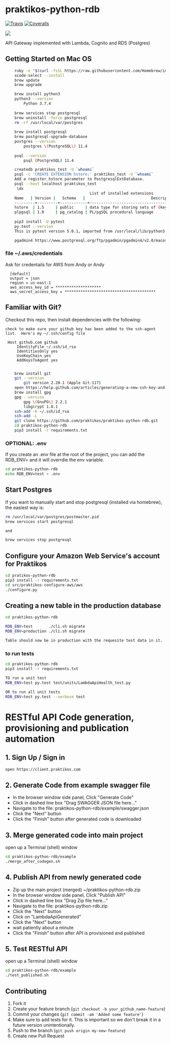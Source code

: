 praktikos-python-rdb
================

[![Travis][build-badge]][build]
[![Coveralls][coveralls-badge]][coveralls]

[build-badge]: https://travis-ci.com/praktikos/praktikos-python-rdb.svg?token=ULzyak4HQDRjWMeE2ZaM&branch=master
[build]: https://travis-ci.com/praktikos/praktikos-python-rdb
    
[coveralls-badge]: https://img.shields.io/coveralls/praktikos/praktikos-python-rdb/master.png?style=flat-square
[coveralls]: https://coveralls.io/github/praktikos/praktikos-python-rdb

<img src="http://online.swagger.io/validator?url=https://api.praktikos.com/swagger">

API Gateway implemented with Lambda, Cognito and RDS (Postgres)

## Getting Started on Mac OS

```bash
    ruby -e "$(curl -fsSL https://raw.githubusercontent.com/Homebrew/install/master/install)"
    xcode-select --install
    brew update
    brew upgrade

    brew install python3
    python3 --version 
        Python 3.7.4
        
    brew services stop postgresql
    brew uninstall -force postgresql
    rm -rf /usr/local/var/postgres
    
    brew install postgresql
    brew postgresql-upgrade-database
    postgres --version
        postgres \(PostgreSQL\) 11.4
            
    psql --version
        psql (PostgreSQL) 11.4

    createdb praktikos_test -U `whoami`
    psql -c 'CREATE EXTENSION hstore;' praktikos_test -U `whoami`
    Add a register_hstore parameter to PostgresqlExtDatabase.
    psql --host localhost praktikos_test
     \dx
                                     List of installed extensions
  	Name   | Version |   Schema   |                             Description                             
	---------+---------+------------+---------------------------------------------------------------------
 	hstore  | 1.5     | public     | data type for storing sets of (key, value) pairs
 	plpgsql | 1.0     | pg_catalog | PL/pgSQL procedural language
                  
    pip3 install -U pytest
    py.test --version
	This is pytest version 5.0.1, imported from /usr/local/lib/python3.7/site-packages/pytest.py

    pgadmin4 https://www.postgresql.org/ftp/pgadmin/pgadmin4/v2.0/macos/  

```

### file ~/.aws/credentials

Ask for credentails for AWS from Andy or Andy

```
  [default]
  output = json
  region = us-east-1
  aws_access_key_id = ********************
  aws_secret_access_key = ****************************************
```

## Familiar with Git?
Checkout this repo, then install dependencies with the following:

```
check to make sure your github key has been added to the ssh-agent list.  Here's my ~/.ssh/config file

 Host github.com github
     IdentityFile ~/.ssh/id_rsa
     IdentitiesOnly yes
     UseKeyChain yes
     AddKeysToAgent yes
```

```bash

    brew install git
    git --version
        git version 2.20.1 (Apple Git-117)
    open https://help.github.com/articles/generating-a-new-ssh-key-and-adding-it-to-the-ssh-agent/
    brew install gpg
    gpg --version
        gpg \(GnuPG\) 2.2.1
        libgcrypt 1.8.1
    ssh-add -K ~/.ssh/id_rsa
    ssh-add -L
    git clone https://github.com/praktikos/praktikos-python-rdb.git
    cd praktikos-python-rdb
    pip3 install -r requirements.txt
```

### OPTIONAL: .env

If you create an .env file at the root of the project, you can add the RDB_ENV= and it will overrdie the env variable.

```bash
cd praktikos-python-rdb
echo RDB_ENV=test > .env
```

## Start Postgres

If you want to manually start and stop postgresql (installed via homebrew), the easiest way is:

```bash
rm /usr/local/var/postgres/postmaster.pid
brew services start postgresql

and

brew services stop postgresql
```

## Configure your Amazon Web Service's account for Praktikos

```bash
cd pratikos-python-rdb
pip3 install -r requirements.txt
cd src/praktikos-configure-aws/aws
./configure.py
```
## Creating a new table in the production database

```bash
cd praktikos-python-rdb

RDB_ENV=test       ./cli.sh migrate
RDB_ENV=production ./cli.sh migrate

Table should now be in production with the requesite test data in it.
```

### to run tests

```bash
cd praktikos-python-rdb
pip3 install -r requirements.txt

TO run a unit test
RDB_ENV=test py.test test/units/LambdaApiHealth_test.py

OR to run all unit tests
RDB_ENV=test py.test --verbose test
```

# RESTful API Code generation, provisioning and publication automation


## 1. Sign Up / Sign in

```bash
open https://client.praktikos.com
```

## 2. Generate Code from example swagger file

   * In the browser window side panel, Click "Generate Code"
   * Click in dashed line box "Drag SWAGGER JSON file here..."
   * Navigate to the file: praktikos-python-rdb/example/swagger.json
   * Click the "Next" button
   * Click the "Finish" button after generated code is downloaded

## 3. Merge generated code into main project

open up a Terminal (shell) window

```bash
cd praktikos-python-rdb/example
./merge_after_codegen.sh
```

## 4. Publish API from newly generated code

   * Zip up the main project (merged) ~/praktikos-python-rdb.zip
   * In the browser window side panel, Click "Publish API"
   * Click in dashed line box "Drag Zip file here..."
   * Navigate to the file: praktikos-python-rdb.zip
   * Click the "Next" button
   * Click on "LambdaApiGenerated"
   * Click the "Next" button
   * wait patiently about a minute
   * Click the "Finish" button after API is provisioned and published
   
## 5. Test RESTful API

open up a Terminal (shell) window

```bash
cd praktikos-python-rdb/example
./test_published.sh
```

## Contributing

1. Fork it
2. Create your feature branch (`git checkout -b your_github_name-feature`)
3. Commit your changes (`git commit -am 'Added some feature'`)
4. Make sure to add tests for it. This is important so we don't break it in a future version unintentionally.
5. Push to the branch (`git push origin my-new-feature`)
6. Create new Pull Request
